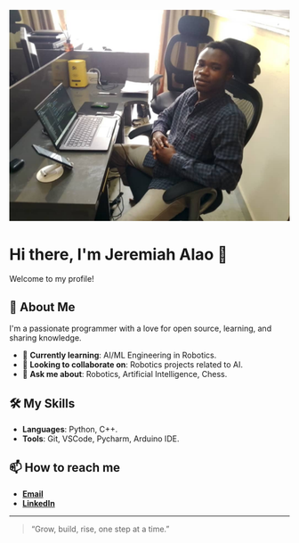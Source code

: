 ![Hello, I'm youniquestar!](assets/WhatsApp%20Image%202025-08-04%20at%2016.16.47_bdf753b0.jpg)

# Hi there, I'm Jeremiah Alao 👋
Welcome to my profile!

## 🚀 About Me

I'm a passionate programmer with a love for open source, learning, and sharing knowledge.  
- 🌱 **Currently learning**: AI/ML Engineering in Robotics.
- 👯 **Looking to collaborate on**: Robotics projects related to AI.
- 💬 **Ask me about**: Robotics, Artificial Intelligence, Chess.

## 🛠️ My Skills

- **Languages**: Python, C++.
- **Tools**: Git, VSCode, Pycharm, Arduino IDE.

## 📫 How to reach me

- [**Email**](mailto:jeremiah.alao2020@gmail.com)
- [**LinkedIn**](https://www.linkedin.com/in/jeremiah-alao-074438260)

---

> “Grow, build, rise, one step at a time.”
